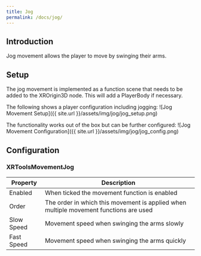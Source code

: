 ```yaml
---
title: Jog
permalink: /docs/jog/
---
```



## Introduction
Jog movement allows the player to move by swinging their arms.

## Setup
The jog movement is implemented as a function scene that needs to be added
to the XROrigin3D node. This will add a PlayerBody if necessary.

The following shows a player configuration including jogging:
![Jog Movement Setup]({{ site.url }}/assets/img/jog/jog_setup.png)

The functionality works out of the box but can be further configured:
![Jog Movement Configuration]({{ site.url }}/assets/img/jog/jog_config.png)

## Configuration

### XRToolsMovementJog

| Property | Description |
| ---- | ------------ |
| Enabled    | When ticked the movement function is enabled |
| Order      | The order in which this movement is applied when multiple movement functions are used |
| Slow Speed | Movement speed when swinging the arms slowly |
| Fast Speed | Movement speed when swinging the arms quickly |
